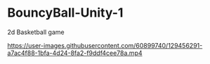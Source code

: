 # BouncyBall-Unity-1
2d Basketball game


https://user-images.githubusercontent.com/60899740/129456291-a7ac4f88-1bfa-4d24-8fa2-f9ddf4cee78a.mp4


